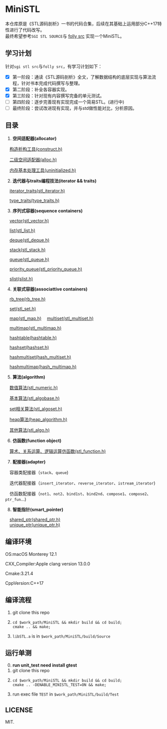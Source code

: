 MiniSTL
=======
本仓库原是《STL源码剖析》一书的代码合集，后续在其基础上运用部分C++17特性进行了代码改写。  
最终希望参考`SGI STL SOURCE`与 [folly src](https://github.com/facebook/folly) 实现一个MiniSTL。

## 学习计划

针对`sgi stl src`与`folly src`，有学习计划如下：

- [x] 第一阶段：通读《STL源码剖析》全文，了解数据结构的底层实现与算法流程，针对书本完成代码撰写与整理。
- [x] 第二阶段：补全各容器实现。
- [x] 第三阶段：针对现有内容撰写完备的单元测试。
- [ ] 第四阶段：逐步完善现有实现完成一个简易STL。(进行中)
- [ ] 最终阶段：尝试改进现有实现，并与std做性能对比，分析原因。

## 目录

1. **空间适配器(allocator)**

&emsp;[构造析构工具(construct.h)](https://github.com/zsmj2017/MiniSTL/blob/master/Source/Allocator/subAllocation/construct.h)

&emsp;[二级空间适配器(alloc.h)](https://github.com/zsmj2017/MiniSTL/blob/master/Source/Allocator/subAllocation/alloc.h)

&emsp;[内存基本处理工具(uninitialized.h)](https://github.com/zsmj2017/MiniSTL/blob/master/Source/Allocator/subAllocation/uninitialized.h)

2. **迭代器与traits编程技法(iterator && traits)**

&emsp;[iterator_traits(stl_iterator.h)](https://github.com/zsmj2017/MiniSTL/blob/master/Source/Iterator/stl_iterator.h)

&emsp;[type_traits(type_traits.h)](https://github.com/zsmj2017/MiniSTL/blob/master/Source/Utils/type_traits.h)

3. **序列式容器(sequence containers)**

&emsp;[vector(stl_vector.h)](https://github.com/zsmj2017/MiniSTL/blob/master/Source/SequenceContainers/Vector/stl_vector.h)

&emsp;[list(stl_list.h)](https://github.com/zsmj2017/MiniSTL/blob/master/Source/SequenceContainers/List/stl_list.h)

&emsp;[deque(stl_deque.h)](https://github.com/zsmj2017/MiniSTL/blob/master/Source/SequenceContainers/Deque/stl_deque.h)

&emsp;[stack(stl_stack.h)](https://github.com/zsmj2017/MiniSTL/blob/master/Source/SequenceContainers/Stack/stl_stack.h)

&emsp;[queue(stl_queue.h)](https://github.com/zsmj2017/MiniSTL/blob/master/Source/SequenceContainers/Queue/stl_queue.h)

&emsp;[priority_queue(stl_priority_queue.h)](https://github.com/zsmj2017/MiniSTL/blob/master/Source/SequenceContainers/PriorityQueue/stl_priority_queue.h)

&emsp;[slist(slist.h)](https://github.com/zsmj2017/MiniSTL/blob/master/Source/SequenceContainers/Slist/slist.h)

4. **关联式容器(associattive containers)**

&emsp;[rb_tree(rb_tree.h)](https://github.com/zsmj2017/MiniSTL/blob/master/Source/AssociativeContainers/RB-Tree/rb_tree.h)

&emsp;[set(stl_set.h)](https://github.com/zsmj2017/MiniSTL/blob/master/Source/AssociativeContainers/Set/stl_set.h)

&emsp;[map(stl_map.h)](https://github.com/zsmj2017/MiniSTL/blob/master/Source/AssociativeContainers/Map/stl_map.h)
&emsp;[multiset(stl_multiset.h)](https://github.com/zsmj2017/MiniSTL/blob/master/Source/AssociativeContainers/Mutiset/stl_mutiset.h)

&emsp;[multimap(stl_multimap.h)](https://github.com/zsmj2017/MiniSTL/blob/master/Source/AssociativeContainers/Mutimap/stl_mutimap.h)

&emsp;[hashtable(hashtable.h)](https://github.com/zsmj2017/MiniSTL/blob/master/Source/AssociativeContainers/Hashmap/hash_map.h)

&emsp;[hashset(hashset.h)](https://github.com/zsmj2017/MiniSTL/blob/master/Source/AssociativeContainers/Hashset/hash_set.h)

&emsp;[hashmultiset(hash_multiset.h)](https://github.com/zsmj2017/MiniSTL/blob/master/Source/AssociativeContainers/HashMultiset/hash_multiset.h)

&emsp;[hashmultimap(hash_multimap.h)](https://github.com/zsmj2017/MiniSTL/blob/master/Source/AssociativeContainers/HashMultiset/hash_multimap.h)

5. **算法(algorithm)**

&emsp;[数值算法(stl_numeric.h)](https://github.com/zsmj2017/MiniSTL/blob/master/Source/Algorithms/numeric/stl_numeric.h)

&emsp;[基本算法(stl_algobase.h)](https://github.com/zsmj2017/MiniSTL/blob/master/Source/Algorithms/algobase/stl_algobase.h)

&emsp;[set相关算法(stl_algoset.h)](https://github.com/zsmj2017/MiniSTL/blob/master/Source/Algorithms/algoset/stl_algoset.h)

&emsp;[heap算法(heap_algorithm.h)](https://github.com/zsmj2017/MiniSTL/blob/master/Source/Algorithms/heap/heap_algorithm.h)

&emsp;[其他算法(stl_algo.h)](https://github.com/zsmj2017/MiniSTL/blob/master/Source/Algorithms/algo/stl_algo.h)

6. **仿函数(function object)**

&emsp;[算术、关系运算、逻辑运算仿函数(stl_function.h)](https://github.com/zsmj2017/MiniSTL/blob/master/Source/Function/stl_function.h)

7. **配接器(adapter)**

&emsp;容器类配接器（`stack`、`queue`)

&emsp;迭代器配接器（`insert_iterator`、`reverse_iterator`、`istream_iterator`)

&emsp;仿函数配接器（`not1`、`not2`、`bind1st`、`bind2nd`、`compose1`、`compose2`、`ptr_fun`...)

8. **智能指针(smart_pointer)**

&emsp;[shared_ptr(shared_ptr.h)](https://github.com/zsmj2017/MiniSTL/blob/master/Source/SmartPointer/shared_ptr.h)  
&emsp;[unique_ptr(unique_ptr.h)](https://github.com/zsmj2017/MiniSTL/blob/master/Source/SmartPointer/unique_ptr.h)

## 编译环境

OS:macOS Monterey 12.1

CXX_Compiler:Apple clang version 13.0.0

Cmake:3.21.4

CppVersion:C++17

## 编译流程

1. git clone this repo
2. ```shell
   cd $work_path/MiniSTL && mkdir build && cd build;
   cmake .. && make;
   ```
3. `libSTL.a` is in `$work_path/MiniSTL/build/Source`

## 运行单测

0. **run unit_test need install gtest**
1. git clone this repo
2. ```shell
   cd $work_path/MiniSTL && mkdir build && cd build;
   cmake .. -DENABLE_MINISTL_TEST=ON && make;
   ```
3. run exec file `TEST` in `$work_path/MiniSTL/build/Test`

## LICENSE

MIT.

